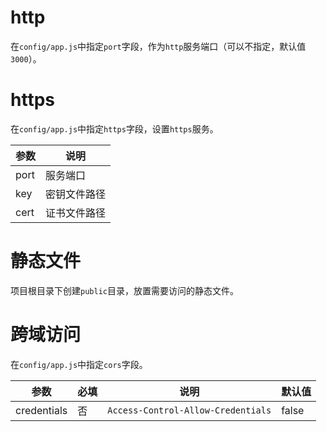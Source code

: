 # http

在`config/app.js`中指定`port`字段，作为`http`服务端口（可以不指定，默认值`3000`）。

# https

在`config/app.js`中指定`https`字段，设置`https`服务。

| 参数 | 说明         |
| ---- | ------------ |
| port | 服务端口     |
| key  | 密钥文件路径 |
| cert | 证书文件路径 |

# 静态文件

项目根目录下创建`public`目录，放置需要访问的静态文件。

# 跨域访问

在`config/app.js`中指定`cors`字段。

| 参数        | 必填 | 说明                               | 默认值 |
| ----------- | ---- | ---------------------------------- | ------ |
| credentials | 否   | `Access-Control-Allow-Credentials` | false  |
